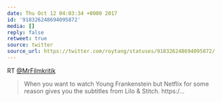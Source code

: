 ```yaml
---
date: Thu Oct 12 04:03:34 +0000 2017
id: '918326248694095872'
media: []
reply: false
retweet: true
source: twitter
source_url: https://twitter.com/roytang/statuses/918326248694095872/
---
```


RT [@MrFilmkritik](https://twitter.com/MrFilmkritik/)

>  When you want to watch Young Frankenstein but Netflix for some reason gives you the subtitles from Lilo &amp; Stitch. https:/…